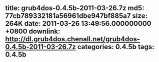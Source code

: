 title: grub4dos-0.4.5b-2011-03-26.7z
md5: 77cb789332181a56961dbe947bf885a7
size: 264K
date: 2011-03-26 13:49:56.000000000 +0800
downlink: http://dl.grub4dos.chenall.net/grub4dos-0.4.5b-2011-03-26.7z
categories: 0.4.5b
tags: 0.4.5b
---

